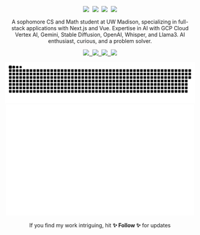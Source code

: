 <div align="center">
    <p>
        <kbd>
            <img src="https://img.shields.io/badge/-🤖%20AI%20Enthusiast-333333?style=flat" />
            <img src="https://img.shields.io/badge/-🔍%20Problem%20Solver-333333?style=flat" />
            <img src="https://img.shields.io/badge/-📚%20Learner-333333?style=flat" />
            <img src="https://img.shields.io/badge/-🔎%20Explorer-333333?style=flat" />
        </kbd>
    </p>
    <p> A sophomore CS and Math student at UW Madison, specializing in full-stack applications with Next.js and Vue. Expertise in AI with GCP Cloud Vertex AI, Gemini, Stable Diffusion, OpenAI, Whisper, and Llama3. AI enthusiast, curious, and a problem solver.</p>
    <p align="center">
        <kbd>
            <a href="mailto:ddesai7@wisc.edu" target="_blank" title="Mail">
                <img src="https://img.shields.io/badge/-Mail-ff4500?style=flat&logo=gmail&logoColor=white" />
            </a>
            <a href="https://github.com/1611Dhruv/threejs-ai" target="_blank" title="GitHub - 1611Dhruv">
                <img src="https://img.shields.io/badge/-GitHub-3a3a3a?style=flat&logo=github&logoColor=white" />
            </a>
            <a href="https://www.linkedin.com/in/1116dhruv" target="_blank" title="LinkedIn - 2KAbhishek">
                <img src="https://img.shields.io/badge/-2KAbhishek-0072b1?style=flat&logo=Linkedin&logoColor=white" />
            </a>
            <a href="https://2kabhishek.github.io/links" target="_blank" title="More Links">
                <img src="https://img.shields.io/badge/-More-09b43a?style=flat&logo=linkfire&logoColor=white" />
            </a>
        </kbd>
    </p>
    <a href="https://2kabhishek.github.io/projects" target="_blank" title="Snake eats commits!">
        <img width="700" src="https://raw.githubusercontent.com/2KAbhishek/2KAbhishek/master/assets/gen/snake.svg" />
    </a>
    <a href="https://2kabhishek.github.io/projects" target="_blank" title="GitHub metrics!">
        <img width="500" src="https://raw.githubusercontent.com/2KAbhishek/2KAbhishek/master/assets/gen/metrics.svg" />
    </a>
    <p> If you find my work intriguing, hit <b>✨ Follow ✨</b> for updates </p>
</div>
